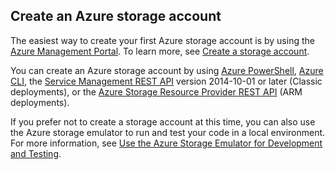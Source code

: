 ## Create an Azure storage account

The easiest way to create your first Azure storage account is by using the [Azure Management Portal](https://manage.windowsazure.cn). To learn more, see [Create a storage account](/documentation/articles/storage-create-storage-account/#create-a-storage-account).

You can create an Azure storage account by using [Azure PowerShell](/documentation/articles/storage-powershell-guide-full/), [Azure CLI](/documentation/articles/storage-azure-cli/), the [Service Management REST API](http://msdn.microsoft.com/zh-cn/library/azure/ee460799.aspx) version 2014-10-01 or later (Classic deployments), or the [Azure Storage Resource Provider REST API](https://msdn.microsoft.com/zh-cn/library/azure/mt163683.aspx) (ARM deployments).

If you prefer not to create a storage account at this time, you can also use the Azure storage emulator to run and test your code in a local environment. For more information, see [Use the Azure Storage Emulator for Development and Testing](/documentation/articles/storage-use-emulator/).
 